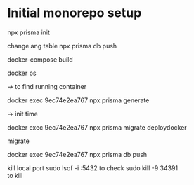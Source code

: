 # Initial monorepo setup

npx prisma init

change ang table
npx prisma db push

docker-compose build



docker ps  

 -> to find running container

docker exec 9ec74e2ea767 npx prisma generate  

-> init time


docker exec 9ec74e2ea767 npx prisma migrate deploydocker 

migrate


docker exec 9ec74e2ea767 npx prisma db push




kill local port
 sudo lsof -i :5432 
 to check
 sudo kill -9 34391  
 to kill